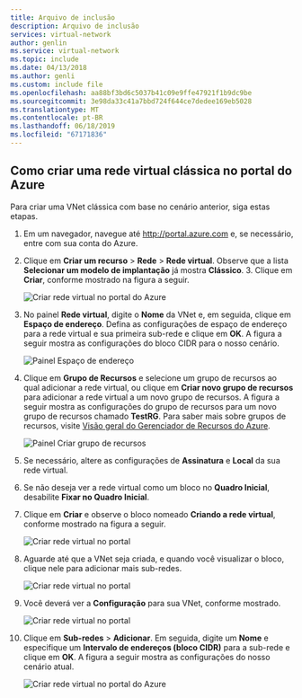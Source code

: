 ```yaml
---
title: Arquivo de inclusão
description: Arquivo de inclusão
services: virtual-network
author: genlin
ms.service: virtual-network
ms.topic: include
ms.date: 04/13/2018
ms.author: genli
ms.custom: include file
ms.openlocfilehash: aa88bf3bd6c5037b41c09e9ffe47921f1b9dc9be
ms.sourcegitcommit: 3e98da33c41a7bbd724f644ce7dedee169eb5028
ms.translationtype: MT
ms.contentlocale: pt-BR
ms.lasthandoff: 06/18/2019
ms.locfileid: "67171836"
---
```

## <a name="how-to-create-a-classic-vnet-in-the-azure-portal"></a>Como criar uma rede virtual clássica no portal do Azure
Para criar uma VNet clássica com base no cenário anterior, siga estas etapas.

1. Em um navegador, navegue até http://portal.azure.com e, se necessário, entre com sua conta do Azure.
2. Clique em **Criar um recurso** > **Rede** > **Rede virtual**. Observe que a lista **Selecionar um modelo de implantação** já mostra **Clássico**. 3. Clique em **Criar**, conforme mostrado na figura a seguir.
   
    ![Criar rede virtual no portal do Azure](./media/virtual-networks-create-vnet-classic-pportal-include/vnet-create-pportal-figure1.gif)
4. No painel **Rede virtual**, digite o **Nome** da VNet e, em seguida, clique em **Espaço de endereço**. Defina as configurações de espaço de endereço para a rede virtual e sua primeira sub-rede e clique em **OK**. A figura a seguir mostra as configurações do bloco CIDR para o nosso cenário.
   
    ![Painel Espaço de endereço](./media/virtual-networks-create-vnet-classic-pportal-include/vnet-create-pportal-figure2.png)
5. Clique em **Grupo de Recursos** e selecione um grupo de recursos ao qual adicionar a rede virtual, ou clique em **Criar novo grupo de recursos** para adicionar a rede virtual a um novo grupo de recursos. A figura a seguir mostra as configurações do grupo de recursos para um novo grupo de recursos chamado **TestRG**. Para saber mais sobre grupos de recursos, visite [Visão geral do Gerenciador de Recursos do Azure](../articles/azure-resource-manager/resource-group-overview.md#resource-groups).
   
    ![Painel Criar grupo de recursos](./media/virtual-networks-create-vnet-classic-pportal-include/vnet-create-pportal-figure3.png)
6. Se necessário, altere as configurações de **Assinatura** e **Local** da sua rede virtual. 
7. Se não deseja ver a rede virtual como um bloco no **Quadro Inicial**, desabilite **Fixar no Quadro Inicial**. 
8. Clique em **Criar** e observe o bloco nomeado **Criando a rede virtual**, conforme mostrado na figura a seguir.
   
    ![Criar rede virtual no portal](./media/virtual-networks-create-vnet-classic-pportal-include/vnet-create-pportal-figure4.png)
9. Aguarde até que a VNet seja criada, e quando você visualizar o bloco, clique nele para adicionar mais sub-redes.
   
    ![Criar rede virtual no portal](./media/virtual-networks-create-vnet-classic-pportal-include/vnet-create-pportal-figure5.png)
10. Você deverá ver a **Configuração** para sua VNet, conforme mostrado. 
   
    ![Criar rede virtual no portal](./media/virtual-networks-create-vnet-classic-pportal-include/vnet-create-pportal-figure6.png)
11. Clique em **Sub-redes** > **Adicionar**. Em seguida, digite um **Nome** e especifique um **Intervalo de endereços (bloco CIDR)** para a sub-rede e clique em **OK**. A figura a seguir mostra as configurações do nosso cenário atual.
    
    ![Criar rede virtual no portal do Azure](./media/virtual-networks-create-vnet-classic-pportal-include/vnet-create-pportal-figure7.gif)

